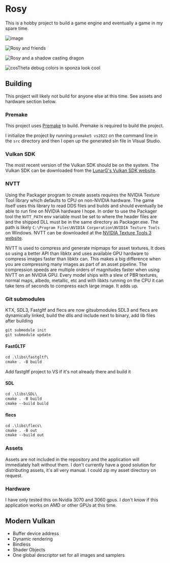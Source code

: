 # Rosy

This is a hobby project to build a game engine and eventually a game in my spare time.

![image](https://github.com/user-attachments/assets/7202b428-e495-4829-a679-1d1473247b19)


![Rosy and friends](https://github.com/user-attachments/assets/1109c417-88a5-40d2-aa83-c1ff4296b977)

![Rosy and a shadow casting dragon](https://github.com/user-attachments/assets/92573443-0900-4f11-807f-ab386c76bb5b)

![cosTheta debug colors in sponza look cool](https://github.com/user-attachments/assets/cf4171fd-d414-4110-a729-c0ed0bfeac64)


## Building

This project will likely not build for anyone else at this time. See assets and hardware section below.

### Premake

This project uses [Premake](https://premake.github.io/) to build. Premake is required to build the project.

I initialize the project by running `premake5 vs2022` on the command line in the `src` directory and then I open up the generated sln file in VIsual Studio.

### Vulkan SDK

The most recent version of the Vulkan SDK should be on the system. The Vulkan SDK can be downloaded from the [LunarG's Vulkan SDK website](https://www.lunarg.com/vulkan-sdk/).

### NVTT

Using the Packager program to create assets requires the NVIDIA Texture Tool library which defaults to CPU on non-NVIDIA hardware. The game itself uses this library to read DDS files and builds and should eventually be able to run fine on NVIDIA hardware I hope.
In order to use the Packager tool the `NVTT_PATH` env variable must be set to where the header files are and the shipped DLL must be in the same directory as Packager.exe. The
path is likely `C:\Program Files\NVIDIA Corporation\NVIDIA Texture Tools` on Windows. NVTT can be downloaded at the [NVIDIA Texture Tools 3 website](https://developer.nvidia.com/gpu-accelerated-texture-compression).

NVTT is used to compress and generate mipmaps for asset textures. It does so using a better API than libktx and uses available GPU hardware to compress images faster than libktx can. This makes a big difference when you are compressing many images as part of an asset pipeline. The compression speeds are multiple orders of magnitudes faster when using NVTT on an NVIDIA GPU. Every model ships with a slew of PBR textures, normal maps, albedo, metallic, etc and with libkts running on the CPU it can take tens of seconds to compress each large image. It adds up.

### Git submodules

KTX, SDL3, Fastgltf and flecs are now gitsubmodules
SDL3 and flecs are dynamically linked, build the dlls and include next to binary, add lib files after building

```txt
git submodule init
git submodule update
```

#### FastGLTF

```txt
cd .\libs\fastgltf\
cmake . -B build
```

Add fastgltf project to VS if it's not already there and build it

#### SDL

```txt
cd .\libs\SDL\
cmake . -B build
cmake --build build
```

#### flecs

```txt
cd .\libs\flecs\
cmake . -B out
cmake --build out
```

### Assets

Assets are not included in the repository and the application will immediately halt without them. I don't currently have a good solution
for distributing assets, it's all very manual. I could zip my asset directory on request.

### Hardware

I have only tested this on Nvidia 3070 and 3060 gpus. I don't know if this application works on AMD or other GPUs at this time.

## Modern Vulkan

* Buffer device address
* Dynamic rendering
* Bindless
* Shader Objects
* One global descriptor set for all images and samplers
